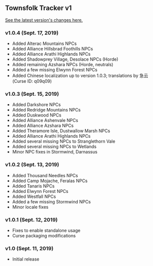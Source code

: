 ## Townsfolk Tracker v1

[See the latest version's changes here.](https://bitbucket.org/jsiebert9/townsfolk-tracker/src/master/changelog.md)

### v1.0.4 (Sept. 17, 2019)
* Added Alterac Mountains NPCs
* Added Alliance Hillsbrad Foothills NPCs
* Added Alliance Arathi Highlands NPCs
* Added Shadowprey Village, Desolace NPCs (Horde)
* Added remaining Azshara NPCs (Horde, neutrals)
* Added a few missing Elwynn Forest NPCs
* Added Chinese localization up to version 1.0.3; translations by 急云 (Curse ID: q09q09)

### v1.0.3 (Sept. 15, 2019)
* Added Darkshore NPCs
* Added Redridge Mountains NPCs
* Added Duskwood NPCs
* Added Alliance Ashenvale NPCs
* Added Alliance Azshara NPCs
* Added Theramore Isle, Dustwallow Marsh NPCs
* Added Alliance Arathi Highlands NPCs
* Added several missing NPCs to Stranglethorn Vale
* Added several missing NPCs to Wetlands
* Minor NPC fixes in Stormwind, Darnassus

### v1.0.2 (Sept. 13, 2019)
* Added Thousand Needles NPCs
* Added Camp Mojache, Feralas NPCs
* Added Tanaris NPCs
* Added Elwynn Forest NPCs
* Added Westfall NPCs
* Added a few missing Stormwind NPCs
* Minor locale fixes

### v1.0.1 (Sept. 12, 2019)
* Fixes to enable standalone usage
* Curse packaging modifications

### v1.0 (Sept. 11, 2019)
* Initial release
